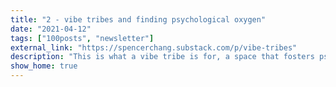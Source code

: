 ```yaml
---
title: "2 - vibe tribes and finding psychological oxygen"
date: "2021-04-12"
tags: ["100posts", "newsletter"]
external_link: "https://spencerchang.substack.com/p/vibe-tribes"
description: "This is what a vibe tribe is for, a space that fosters psychological oxygen by default. A community where you can be yourself and feel encouraged rather than pressured to create and express yourself authentically."
show_home: true
---
```

